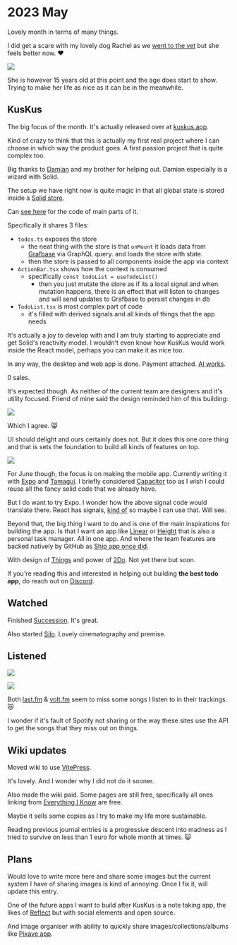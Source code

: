 # 2023 May

Lovely month in terms of many things.

I did get a scare with my lovely dog Rachel as we [went to the vet](https://twitter.com/nikitavoloboev/status/1654569699445751811) but she feels better now. ♥️

![](https://images.nikiv.dev/rachel-april-23.jpeg)

She is however 15 years old at this point and the age does start to show. Trying to make her life as nice as it can be in the meanwhile.

## KusKus

The big focus of the month. It's actually released over at [kuskus.app](https://kuskus.app).

Kind of crazy to think that this is actually my first real project where I can choose in which way the product goes. A first passion project that is quite complex too.

Big thanks to [Damian](https://github.com/thetarnav) and my brother for helping out. Damian especially is a wizard with Solid.

The setup we have right now is quite magic in that all global state is stored inside a [Solid store](https://www.solidjs.com/tutorial/stores_createstore).

Can [see here](https://github.com/kuskusapp/kuskus/tree/8e8141bd33d69db4f624297c02cffd8aa0d00778/src/GlobalContext) for the code of main parts of it.

Specifically it shares 3 files:

- `todos.ts` exposes the store
  - the neat thing with the store is that `onMount` it loads data from [Grafbase](../../networking/graphql/grafbase.md) via GraphQL query. and loads the store with state.
  - then the store is passed to all components inside the app via context
- `ActionBar.tsx` shows how the context is consumed
  - specifically `const todoList = useTodoList()`
    - then you just mutate the store as if its a local signal and when mutation happens, there is an effect that will listen to changes and will send updates to Grafbase to persist changes in db
- `TodoList.tsx` is most complex part of code
  - it's filled with derived signals and all kinds of things that the app needs

It's actually a joy to develop with and I am truly starting to appreciate and get Solid's reactivity model. I wouldn't even know how KusKus would work inside the React model, perhaps you can make it as nice too.

In any way, the desktop and web app is done. Payment attached. [AI works](https://twitter.com/kuskusapp/status/1663136594688188416).

0 sales.

It's expected though. As neither of the current team are designers and it's utility focused. Friend of mine said the design reminded him of this building:

![](https://images.nikiv.dev/bauhaus.jpg)

Which I agree. 😸

UI should delight and ours certainly does not. But it does this one core thing and that is sets the foundation to build all kinds of features on top.

![](https://images.nikiv.dev/kuskus-future.png)

For June though, the focus is on making the mobile app. Currently writing it with [Expo](../../programming-languages/javascript/js-libraries/react/expo.md) and [Tamagui](https://tamagui.dev/). I briefly considered [Capacitor](https://capacitorjs.com/) too as I wish I could reuse all the fancy solid code that we already have.

But I do want to try Expo. I wonder how the above signal code would translate there. React has signals, [kind of](https://github.com/jotaijs/jotai-signal) so maybe I can use that. Will see.

Beyond that, the big thing I want to do and is one of the main inspirations for building the app. Is that I want an app like [Linear](https://linear.app) or [Height](https://height.app) that is also a personal task manager. All in one app. And where the team features are backed natively by GitHub as [Ship app once did](https://www.realartists.com/blog/ship-20.html).

With design of [Things](https://culturedcode.com/things/) and power of [2Do](https://www.2doapp.com/). Not yet there but soon.

If you're reading this and interested in helping out building **the best todo app**, do reach out on [Discord](https://discord.gg/f8YHjyrX3h).

## Watched

Finished [Succession](https://trakt.tv/shows/succession). It's great.

Also started [Silo](https://trakt.tv/shows/silo). Lovely cinematography and premise.

## Listened

![](https://images.nikiv.dev/artists-may-23.png)

![](https://images.nikiv.dev/songs-may-23.png)

Both [last.fm](https://www.last.fm/user/playfullyExist) & [volt.fm](https://volt.fm/nikitavoloboev) seem to miss some songs I listen to in their trackings. 😿

I wonder if it's fault of Spotify not sharing or the way these sites use the API to get the songs that they miss out on things.

## Wiki updates

Moved wiki to use [VitePress](../../tools/vitepress.md).

It's lovely. And I wonder why I did not do it sooner.

Also made the wiki paid. Some pages are still free, specifically all ones linking from [Everything I Know](../../sharing/everything-I-know.md) are free.

Maybe it sells some copies as I try to make my life more sustainable.

Reading previous journal entries is a progressive descent into madness as I tried to survive on less than 1 euro for whole month at times. 😺

## Plans

Would love to write more here and share some images but the current system I have of sharing images is kind of annoying. Once I fix it, will update this entry.

One of the future apps I want to build after KusKus is a note taking app, the likes of [Reflect](https://reflect.app/) but with social elements and open source.

And image organiser with ability to quickly share images/collections/albums like [Pixave app](http://pixave.softwar.io).
